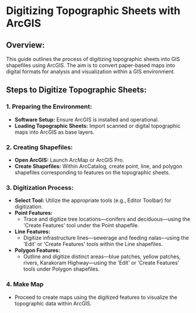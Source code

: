 # Digitizing Topographic Sheets with ArcGIS

## Overview:
This guide outlines the process of digitizing topographic sheets into GIS shapefiles using ArcGIS. The aim is to convert paper-based maps into digital formats for analysis and visualization within a GIS environment.

## Steps to Digitize Topographic Sheets:

### 1. Preparing the Environment:
- **Software Setup:** Ensure ArcGIS is installed and operational.
- **Loading Topographic Sheets:** Import scanned or digital topographic maps into ArcGIS as base layers.

### 2. Creating Shapefiles:
- **Open ArcGIS:** Launch ArcMap or ArcGIS Pro.
- **Create Shapefiles:** Within ArcCatalog, create point, line, and polygon shapefiles corresponding to features on the topographic sheets.

### 3. Digitization Process:
- **Select Tool:** Utilize the appropriate tools (e.g., Editor Toolbar) for digitization.
- **Point Features:**
  - Trace and digitize tree locations—conifers and deciduous—using the 'Create Features' tool under the Point shapefile.
- **Line Features:**
  - Digitize infrastructure lines—sewerage and feeding nalas—using the 'Edit' or 'Create Features' tools within the Line shapefiles.
- **Polygon Features:**
  - Outline and digitize distinct areas—blue patches, yellow patches, rivers, Karakoram Highway—using the 'Edit' or 'Create Features' tools under Polygon shapefiles.

### 4. Make Map
- Proceed to create maps using the digitized features to visualize the topographic data within ArcGIS.

